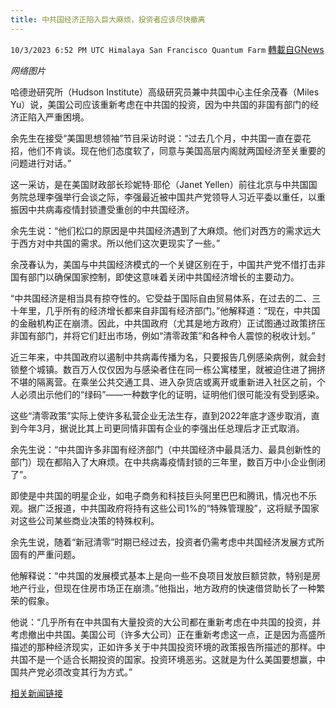 ```yaml
---
title: 中共国经济正陷入巨大麻烦，投资者应该尽快撤离
---
```

`10/3/2023 6:52 PM UTC Himalaya San Francisco Quantum Farm` [轉載自GNews](https://gnews.org/articles/1776492)

*网络图片*

哈德逊研究所（Hudson Institute）高级研究员兼中共国中心主任余茂春（Miles Yu）说，美国公司应该重新考虑在中共国的投资，因为中共国的非国有部门的经济正陷入严重困境。

余先生在接受“美国思想领袖”节目采访时说：“过去几个月，中共国一直在耍花招，他们不肯谈。现在他们态度软了，同意与美国高层内阁就两国经济至关重要的问题进行对话。”

这一采访，是在美国财政部长珍妮特·耶伦（Janet Yellen）前往北京与中共国国务院总理李强举行会谈之际，李强最近被中国共产党领导人习近平委以重任，以重振因中共病毒疫情封锁遭受重创的中共国经济。

余先生说：“他们松口的原因是中共国经济遇到了大麻烦。他们对西方的需求远大于西方对中共国的需求。所以他们这次更现实了一些。”

余茂春认为，美国与中共国经济模式的一个关键区别在于，中国共产党不惜打击非国有部门以确保国家控制，即使这意味着关闭中共国经济增长的主要动力。

“中共国经济是相当具有掠夺性的。它受益于国际自由贸易体系，在过去的二、三十年里，几乎所有的经济增长都来自非国有经济部门。”他解释道：“现在，中共国的金融机构正在崩溃。因此，中共国政府（尤其是地方政府）正试图通过政策挤压非国有部门，并将它们赶出市场，例如“清零政策”和各种令人震惊的税收计划。”

近三年来，中共国政府以遏制中共病毒传播为名，只要报告几例感染病例，就会封锁整个城镇。数百万人仅仅因为与感染者住在同一栋公寓楼里，就被迫住进了拥挤不堪的隔离营。在乘坐公共交通工具、进入杂货店或离开或重新进入社区之前，个人必须出示他们的“绿码”——一种数字化的证明，证明他们很可能没有受到感染。

这些“清零政策”实际上使许多私营企业无法生存，直到2022年底才逐步取消，直到今年3月，据说比其上司更同情非国有企业的李强出任总理后才正式取消。

余先生说：“中共国许多非国有经济部门（中共国经济中最具活力、最具创新性的部门）现在都陷入了大麻烦。在中共病毒疫情封锁的三年里，数百万中小企业倒闭了”。

即使是中共国的明星企业，如电子商务和科技巨头阿里巴巴和腾讯，情况也不乐观。据广泛报道，中共国政府将持有这些公司1%的“特殊管理股”，这将赋予国家对这些公司某些商业决策的特殊权利。

余先生说，随着“新冠清零”时期已经过去，投资者仍需考虑中共国经济发展方式所固有的严重问题。

他解释说：“中共国的发展模式基本上是向一些不良项目发放巨额贷款，特别是房地产行业，但现在住房市场正在崩溃。”他指出，地方政府的快速借贷助长了一种繁荣的假象。

他说：“几乎所有在中共国有大量投资的大公司都在重新考虑在中共国的投资，并考虑撤出中共国。美国公司（许多大公司）正在重新考虑这一点，正是因为高盛所描述的那种经济现实，正如许多关于中共国投资环境的政策报告所描述的那样。中共国不是一个适合长期投资的国家。投资环境恶劣。这就是为什么美国要想赢，中国共产党必须改变其行为方式。”

[相关新闻链接](https://www.gulf-insider.com/chinas-economy-is-in-big-trouble-and-investors-should-get-out-miles-yu/)


